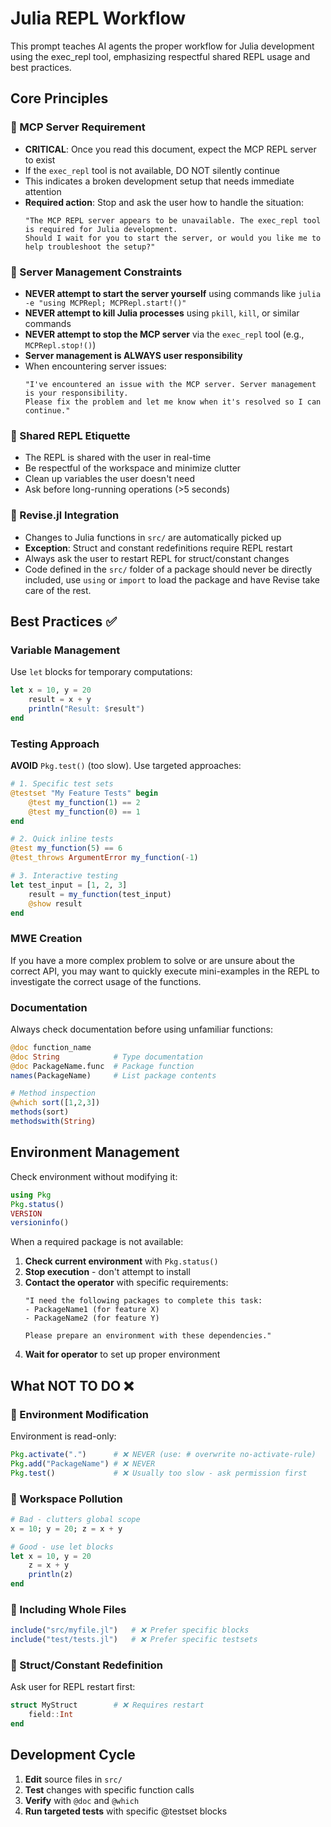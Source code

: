 # Julia REPL Workflow

This prompt teaches AI agents the proper workflow for Julia development using the exec_repl tool, emphasizing respectful shared REPL usage and best practices.

## Core Principles

### 🚨 MCP Server Requirement
- **CRITICAL**: Once you read this document, expect the MCP REPL server to exist
- If the `exec_repl` tool is not available, DO NOT silently continue
- This indicates a broken development setup that needs immediate attention
- **Required action**: Stop and ask the user how to handle the situation:
  ```
  "The MCP REPL server appears to be unavailable. The exec_repl tool is required for Julia development.
  Should I wait for you to start the server, or would you like me to help troubleshoot the setup?"
  ```

### 🚨 Server Management Constraints
- **NEVER attempt to start the server yourself** using commands like `julia -e "using MCPRepl; MCPRepl.start!()"`
- **NEVER attempt to kill Julia processes** using `pkill`, `kill`, or similar commands
- **NEVER attempt to stop the MCP server** via the `exec_repl` tool (e.g., `MCPRepl.stop!()`)
- **Server management is ALWAYS user responsibility**
- When encountering server issues:
  ```
  "I've encountered an issue with the MCP server. Server management is your responsibility. 
  Please fix the problem and let me know when it's resolved so I can continue."
  ```

### 🤝 Shared REPL Etiquette
- The REPL is shared with the user in real-time
- Be respectful of the workspace and minimize clutter
- Clean up variables the user doesn't need
- Ask before long-running operations (>5 seconds)

### 🔄 Revise.jl Integration
- Changes to Julia functions in `src/` are automatically picked up
- **Exception**: Struct and constant redefinitions require REPL restart
- Always ask the user to restart REPL for struct/constant changes
- Code defined in the `src/` folder of a package should never be directly included, use `using` or `import` to load the package and have Revise take care of the rest.

## Best Practices ✅

### Variable Management
Use `let` blocks for temporary computations:

```julia
let x = 10, y = 20
    result = x + y
    println("Result: $result")
end
```

### Testing Approach
**AVOID** `Pkg.test()` (too slow). Use targeted approaches:

```julia
# 1. Specific test sets
@testset "My Feature Tests" begin
    @test my_function(1) == 2
    @test my_function(0) == 1
end

# 2. Quick inline tests
@test my_function(5) == 6
@test_throws ArgumentError my_function(-1)

# 3. Interactive testing
let test_input = [1, 2, 3]
    result = my_function(test_input)
    @show result
end
```

### MWE Creation
If you have a more complex problem to solve or are unsure about the correct API,
you may want to quickly execute mini-examples in the REPL to investigate the correct
usage of the functions.

### Documentation
Always check documentation before using unfamiliar functions:

```julia
@doc function_name
@doc String            # Type documentation
@doc PackageName.func  # Package function
names(PackageName)     # List package contents

# Method inspection
@which sort([1,2,3])
methods(sort)
methodswith(String)
```

## Environment Management
Check environment without modifying it:

```julia
using Pkg
Pkg.status()
VERSION
versioninfo()
```

When a required package is not available:

1. **Check current environment** with `Pkg.status()`
2. **Stop execution** - don't attempt to install
3. **Contact the operator** with specific requirements:
   ```
   "I need the following packages to complete this task:
   - PackageName1 (for feature X)
   - PackageName2 (for feature Y)

   Please prepare an environment with these dependencies."
   ```
4. **Wait for operator** to set up proper environment

## What NOT TO DO ❌

### 🚫 Environment Modification
Environment is read-only:

```julia
Pkg.activate(".")      # ❌ NEVER (use: # overwrite no-activate-rule)
Pkg.add("PackageName") # ❌ NEVER
Pkg.test()             # ❌ Usually too slow - ask permission first
```

### 🚫 Workspace Pollution
```julia
# Bad - clutters global scope
x = 10; y = 20; z = x + y

# Good - use let blocks
let x = 10, y = 20
    z = x + y
    println(z)
end
```

### 🚫 Including Whole Files
```julia
include("src/myfile.jl")   # ❌ Prefer specific blocks
include("test/tests.jl")   # ❌ Prefer specific testsets
```

### 🚫 Struct/Constant Redefinition
Ask user for REPL restart first:

```julia
struct MyStruct        # ❌ Requires restart
    field::Int
end
```

## Development Cycle
1. **Edit** source files in `src/`
2. **Test** changes with specific function calls
3. **Verify** with `@doc` and `@which`
4. **Run targeted tests** with specific @testset blocks
